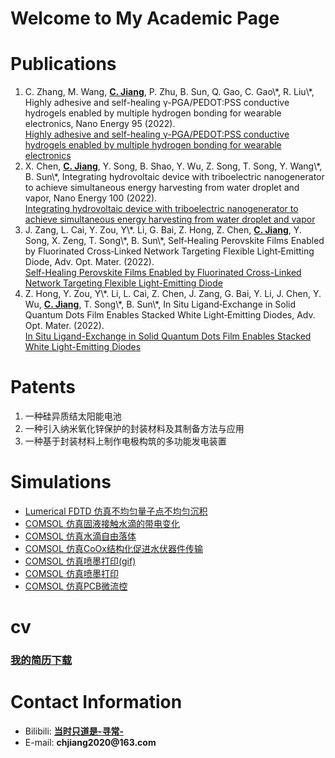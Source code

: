 
<h1> Welcome to My Academic Page</h1>

<h1>Publications</h1>

<ol>
    <li>C. Zhang, M. Wang, <strong><u>C. Jiang</u></strong>, P. Zhu, B. Sun, Q. Gao, C. Gao\*, R. Liu\*, Highly adhesive and self-healing γ-PGA/PEDOT:PSS conductive hydrogels enabled by multiple hydrogen bonding for wearable electronics, Nano Energy 95 (2022).<br>
<a href="http://dx.doi.org/10.1016/j.nanoen.2022.106991"  target="_blank">Highly adhesive and self-healing γ-PGA/PEDOT:PSS conductive hydrogels enabled by multiple hydrogen bonding for wearable electronics</a></li>
    <li>X. Chen, <strong><u>C. Jiang</u></strong>, Y. Song, B. Shao, Y. Wu, Z. Song, T. Song, Y. Wang\*, B. Sun\*, Integrating hydrovoltaic device with triboelectric nanogenerator to achieve simultaneous energy harvesting from water droplet and vapor, Nano Energy 100 (2022).<br>
<a href="http://dx.doi.org/10.1016/j.nanoen.2022.107495" target="_blank">Integrating hydrovoltaic device with triboelectric nanogenerator to achieve simultaneous energy harvesting from water droplet and vapor</a>
    <li>J. Zang, L. Cai, Y. Zou, Y\*. Li, G. Bai, Z. Hong, Z. Chen, <strong><u>C. Jiang</u></strong>, Y. Song, X. Zeng, T. Song\*, B. Sun\*, Self‐Healing Perovskite Films Enabled by Fluorinated Cross‐Linked Network Targeting Flexible Light‐Emitting Diode, Adv. Opt. Mater.  (2022).<br>
     <a href="http://dx.doi.org/10.1002/adom.202200566"        target="_blank">Self-Healing Perovskite Films Enabled by Fluorinated Cross-Linked Network Targeting Flexible Light-Emitting Diode</a>   
    </li>
    <li>Z. Hong, Y. Zou, Y\*. Li, L. Cai, Z. Chen, J. Zang, G. Bai, Y. Li, J. Chen, Y. Wu, <strong><u>C. Jiang</u></strong>, T. Song\*, B. Sun\*, In Situ Ligand‐Exchange in Solid Quantum Dots Film Enables Stacked White Light‐Emitting Diodes, Adv. Opt. Mater.  (2022).<br>
    <a href="http://dx.doi.org/10.1002/adom.202200918"    target="_blank">In Situ Ligand-Exchange in Solid Quantum Dots Film Enables Stacked White Light-Emitting Diodes</a>    
    </li>
</ol>

<h1>Patents</h1>

<ol>
    <li>一种硅异质结太阳能电池</li>
    <li>一种引入纳米氧化锌保护的封装材料及其制备方法与应用</li>
    <li>一种基于封装材料上制作电极构筑的多功能发电装置</li>
</ol>

<h1>Simulations</h1>

<ul>
<li><a href="https://raw.githubusercontent.com/Drchjiang/Drchjiang.github.io/main/_picture/blog1.html"> Lumerical FDTD 仿真不均匀量子点不均匀沉积</a></li>
<li><a href="https://raw.githubusercontent.com/Drchjiang/Drchjiang.github.io/main/_picture/blog2.html"> COMSOL 仿真固液接触水滴的带电变化</a></li>
<li><a href="https://raw.githubusercontent.com/Drchjiang/Drchjiang.github.io/main/_picture/blog3.html"> COMSOL 仿真水滴自由落体</a></li>
<li><a href="https://raw.githubusercontent.com/Drchjiang/Drchjiang.github.io/main/_picture/blog4.html"> COMSOL 仿真CoOx结构化促进水伏器件传输</a></li>
<li><a href="https://raw.githubusercontent.com/Drchjiang/Drchjiang.github.io/main/_picture/blog5.html"> COMSOL 仿真喷墨打印(gif)</a></li>
<li><a href="https://raw.githubusercontent.com/Drchjiang/Drchjiang.github.io/main/_picture/blog6.html"> COMSOL 仿真喷墨打印</a> </li>
<li><a href="https://raw.githubusercontent.com/Drchjiang/Drchjiang.github.io/main/_picture/blog7.html"> COMSOL 仿真PCB微流控</a></li>
</ul>


<h1>cv</h1>

<h3><a href="CV.pdf" download>我的简历下载</a></h3>     

<h1>Contact Information</h1>

<ul>
      <li> Bilibili: <strong><a href="https://space.bilibili.com/390423616/channel/seriesdetail?sid=365504&ctype=0" target="_blank">当时只道是-寻常-</a></strong> </li>
      <li> E-mail: <strong>chjiang2020@163.com</strong></li>
</ul>
<div style="margin-top: 100px;"></div>
